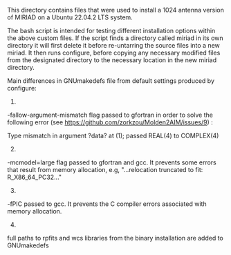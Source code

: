 This directory contains files that were used to install a 1024 antenna version of MIRIAD on a Ubuntu 22.04.2 LTS system. 

The bash script is intended for testing different installation options within the above custom files. If the script finds a directory called miriad in its own directory it will first delete it before re-untarring the source files into a new miriad. It then runs configure, before copying any necessary modified files from the designated directory to the necessary location in the new miriad directory.

Main differences in GNUmakedefs file from default settings produced by configure:

1.

-fallow-argument-mismatch flag passed to gfortran in order to solve the following error (see https://github.com/zorkzou/Molden2AIM/issues/9) :

 Type mismatch in argument ?data? at (1); passed REAL(4) to COMPLEX(4)

2.

 -mcmodel=large  flag passed to gfortran and gcc. It prevents some errors that result from memory allocation, e.g, "...relocation truncated to fit: R_X86_64_PC32..."

3.

-fPIC passed to gcc. It prevents the C compiler errors associated with memory allocation.

4.

full paths to rpfits and wcs libraries from the binary installation are added to GNUmakedefs